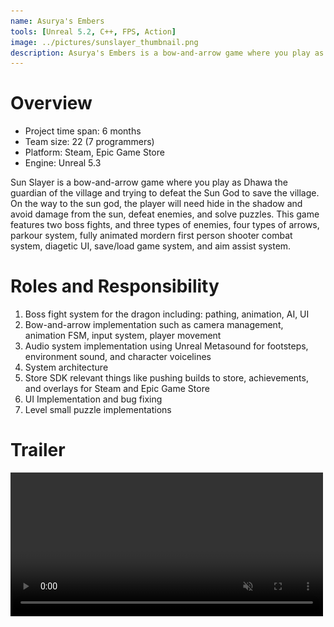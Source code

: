 ```yaml
---
name: Asurya's Embers
tools: [Unreal 5.2, C++, FPS, Action]
image: ../pictures/sunslayer_thumbnail.png
description: Asurya's Embers is a bow-and-arrow game where you play as Dhawa the guardian of the village and trying to defeat the Sun God to save the village.
---
```


# Overview

- Project time span: 6 months
- Team size: 22 (7 programmers)
- Platform: Steam, Epic Game Store
- Engine: Unreal 5.3

Sun Slayer is a bow-and-arrow game where you play as Dhawa the guardian of the village and trying to defeat the Sun God to save the village. On the way to the sun god, the player will need hide in the shadow and avoid damage from the sun, defeat enemies, and solve puzzles. This game features two boss fights, and three types of enemies, four types of arrows, parkour system, fully animated mordern first person shooter combat system, diagetic UI, save/load game system, and aim assist system. 

# Roles and Responsibility

1. Boss fight system for the dragon including: pathing, animation, AI, UI
2. Bow-and-arrow implementation such as camera management, animation FSM, input system, player movement
3. Audio system implementation using Unreal Metasound for footsteps, environment sound, and character voicelines
4. System architecture 
5. Store SDK relevant things like pushing builds to store, achievements, and overlays for Steam and Epic Game Store
6. UI Implementation and bug fixing
7. Level small puzzle implementations

# Trailer

<video width="500" height="230" src="../videos/sunslayer_trailer.mp4" data-canonical-src="videos/sunslayer_trailer.mp4" controls="controls" muted="muted">

# The Team

![Seafeud Programmers](../pictures/sunslayer_family.webp)